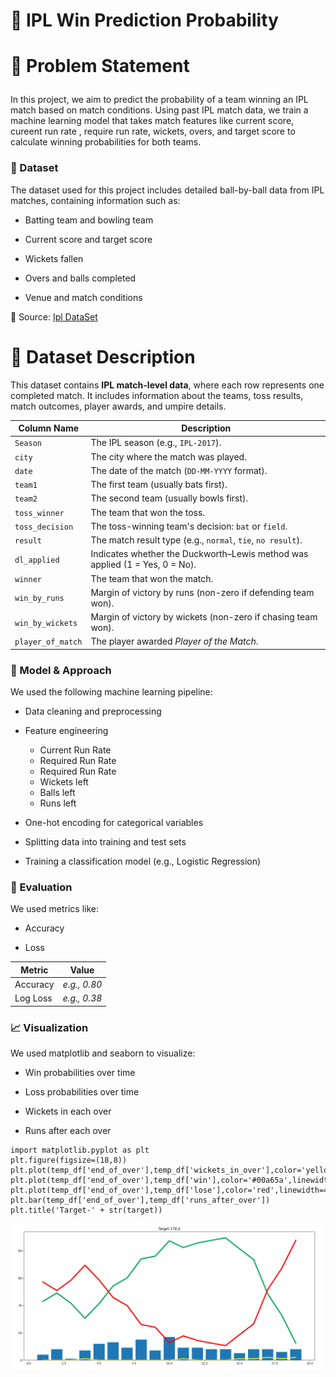 # 🏏 IPL Win Prediction Probability

<h1>
  
📌 Problem Statement
</h1>
In this project, we aim to predict the probability of a team winning an IPL match based on  match conditions. Using past IPL match data, we train a machine learning model that takes match features like current score, cureent run rate , require run rate, wickets, overs, and target score to calculate winning probabilities for both teams.

<h3>
  
📂 Dataset
</h3>
The dataset used for this project includes detailed ball-by-ball data from IPL matches, containing information such as:

 - Batting team and bowling team

- Current score and target score

- Wickets fallen

- Overs and balls completed

- Venue and match conditions

📁 Source:  <a href = "https://www.kaggle.com/datasets/ramjidoolla/ipl-data-set">Ipl DataSet</a>

<h1>📄 Dataset Description</h1>

<p>
This dataset contains <strong>IPL match-level data</strong>, where each row represents one completed match. It includes information about the teams, toss results, match outcomes, player awards, and umpire details.
</p>

<table>
  <thead>
    <tr>
      <th>Column Name</th>
      <th>Description</th>
    </tr>
  </thead>
  <tbody>
    <tr>
      <td><code>Season</code></td>
      <td>The IPL season (e.g., <code>IPL-2017</code>).</td>
    </tr>
    <tr>
      <td><code>city</code></td>
      <td>The city where the match was played.</td>
    </tr>
    <tr>
      <td><code>date</code></td>
      <td>The date of the match (<code>DD-MM-YYYY</code> format).</td>
    </tr>
    <tr>
      <td><code>team1</code></td>
      <td>The first team (usually bats first).</td>
    </tr>
    <tr>
      <td><code>team2</code></td>
      <td>The second team (usually bowls first).</td>
    </tr>
    <tr>
      <td><code>toss_winner</code></td>
      <td>The team that won the toss.</td>
    </tr>
    <tr>
      <td><code>toss_decision</code></td>
      <td>The toss-winning team's decision: <code>bat</code> or <code>field</code>.</td>
    </tr>
    <tr>
      <td><code>result</code></td>
      <td>The match result type (e.g., <code>normal</code>, <code>tie</code>, <code>no result</code>).</td>
    </tr>
    <tr>
      <td><code>dl_applied</code></td>
      <td>Indicates whether the Duckworth–Lewis method was applied (1 = Yes, 0 = No).</td>
    </tr>
    <tr>
      <td><code>winner</code></td>
      <td>The team that won the match.</td>
    </tr>
    <tr>
      <td><code>win_by_runs</code></td>
      <td>Margin of victory by runs (non-zero if defending team won).</td>
    </tr>
    <tr>
      <td><code>win_by_wickets</code></td>
      <td>Margin of victory by wickets (non-zero if chasing team won).</td>
    </tr>
    <tr>
      <td><code>player_of_match</code></td>
      <td>The player awarded <em>Player of the Match</em>.</td>
    </tr>

</table>
      


<h3>
  
🧠 Model & Approach
</h3>
We used the following machine learning pipeline:

- Data cleaning and preprocessing

- Feature engineering

    - Current Run Rate
    - Required Run Rate
    - Required Run Rate
    - Wickets left
    - Balls left
    - Runs left

- One-hot encoding for categorical variables

- Splitting data into training and test sets

- Training a classification model (e.g., Logistic Regression)

<h3>
  
🧪 Evaluation
</h3>
We used metrics like:

- Accuracy

- Loss
  
| Metric        | Value        |
| ------------- | ------------ |
| Accuracy      | *e.g., 0.80* |
| Log Loss      | *e.g., 0.38* |

<h3>
  
📈 Visualization
</h3>
We used matplotlib and seaborn to visualize:

- Win probabilities over time

- Loss probabilities over time
  
- Wickets in each over

- Runs after each over

```
import matplotlib.pyplot as plt
plt.figure(figsize=(18,8))
plt.plot(temp_df['end_of_over'],temp_df['wickets_in_over'],color='yellow',linewidth=3)
plt.plot(temp_df['end_of_over'],temp_df['win'],color='#00a65a',linewidth=4)
plt.plot(temp_df['end_of_over'],temp_df['lose'],color='red',linewidth=4)
plt.bar(temp_df['end_of_over'],temp_df['runs_after_over'])
plt.title('Target-' + str(target))
```
<img src = "https://github.com/Vinit-joshi2/Ipl-win-predictions-probability/blob/main/Image1.png">
